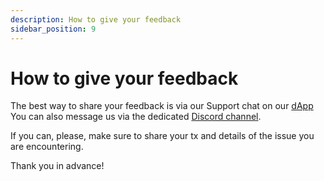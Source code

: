 ```yaml
---
description: How to give your feedback
sidebar_position: 9
---
```



# How to give your feedback

The best way to share your feedback is via our Support chat on our [dApp](https://app.mangrove.exchange/)
You can also message us via the dedicated [Discord channel](https://discord.gg/rk9Qthz5YE).

If you can, please, make sure to share your tx and details of the issue you are encountering.

Thank you in advance!